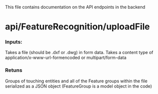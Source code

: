 This file contains documentation on the API endpoints in the backend

# api/FeatureRecognition/uploadFile
### Inputs:
Takes a file (should be .dxf or .dwg) in form data. Takes a content type of application/x-www-url-formencoded or multipart/form-data
### Retuns
Groups of touching entities and all of the Feature groups within the file serialized as a JSON object (FeatureGroup is a model object in the code)

